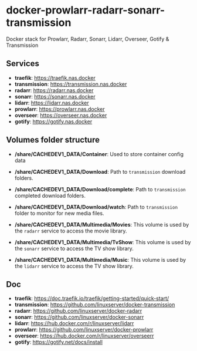 # docker-prowlarr-radarr-sonarr-transmission
Docker stack for Prowlarr, Radarr, Sonarr, Lidarr, Overseer, Gotify & Transmission

## Services
- **traefik**: https://traefik.nas.docker
- **transmission**: https://transmission.nas.docker
- **radarr**: https://radarr.nas.docker
- **sonarr**: https://sonarr.nas.docker
- **lidarr**: https://lidarr.nas.docker
- **prowlarr**: https://prowlarr.nas.docker
- **overseer**: https://overseer.nas.docker
- **gotify**: https://gotify.nas.docker

## Volumes folder structure
- **/share/CACHEDEV1_DATA/Container**: Used to store container config data

- **/share/CACHEDEV1_DATA/Download**: Path to `transmission` download folders.
- **/share/CACHEDEV1_DATA/Download/complete**: Path to `transmission` completed download folders.
- **/share/CACHEDEV1_DATA/Download/watch**: Path to `transmission` folder to monitor for new media files.

- **/share/CACHEDEV1_DATA/Multimedia/Movies**: This volume is used by the `radarr` service to access the movie library.
- **/share/CACHEDEV1_DATA/Multimedia/TvShow**: This volume is used by the `sonarr` service to access the TV show library.
- **/share/CACHEDEV1_DATA/Multimedia/Music**: This volume is used by the `lidarr` service to access the TV show library.

## Doc
- **traefik**: https://doc.traefik.io/traefik/getting-started/quick-start/
- **transmission**: https://github.com/linuxserver/docker-transmission
- **radarr**: https://github.com/linuxserver/docker-radarr
- **sonarr**: https://github.com/linuxserver/docker-sonarr
- **lidarr**: https://hub.docker.com/r/linuxserver/lidarr
- **prowlarr**: https://github.com/linuxserver/docker-prowlarr
- **overseer**: https://hub.docker.com/r/linuxserver/overseerr
- **gotify**: https://gotify.net/docs/install
